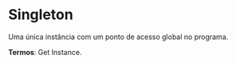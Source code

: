 
# Singleton

Uma única instância com um ponto de acesso global no programa.

**Termos**: Get Instance.



